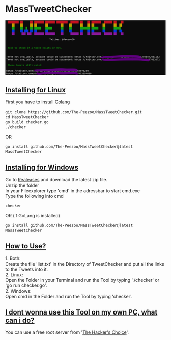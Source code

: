 # MassTweetChecker

![Image](https://github.com/The-Peezoo/MassTweetChecker/blob/main/TweetCheck.png?raw=true)

<h2><u>Installing for Linux</u></h2>

First you have to install <a href="https://go.dev/doc/install">Golang</a>
```
git clone https://github.com/The-Peezoo/MassTweetChecker.git 
cd MassTweetChecker 
go build checker.go 
./checker
```
OR 
```
go install github.com/The-Peezoo/MassTweetChecker@latest
MassTweetChecker
```

<h2><u>Installing for Windows</u></h2>

Go to <a href="https://github.com/The-Peezoo/MassTweetChecker/releases/tag/Windows">Realeases</a> and download the latest zip file. <br>
Unzip the folder <br>
In your Fileexplorer type 'cmd' in the adressbar to start cmd.exe<br> 
Type the following into cmd <br>
```
checker
```
OR (if GoLang is installed)
```
go install github.com/The-Peezoo/MassTweetChecker@latest
MassTweetChecker
```
<h2><u>How to Use?</u></h2>
1. Both: <br>
Create the file 'list.txt' in the Directory of TweetChecker and put all the links to the Tweets into it. <br>
2. Linux: <br>
Open the Folder in your Terminal and run the Tool by typing './checker' or 'go run checker.go'. <br>
2. Windows: <br>
Open cmd in the Folder and run the Tool by typing 'checker'.  <br>

<h2><u>I dont wonna use this Tool on my own PC, what can i do?</u></h2>
You can use a free root server from '<a href="https://www.thc.org/segfault/">The Hacker's Choice</a>'.
